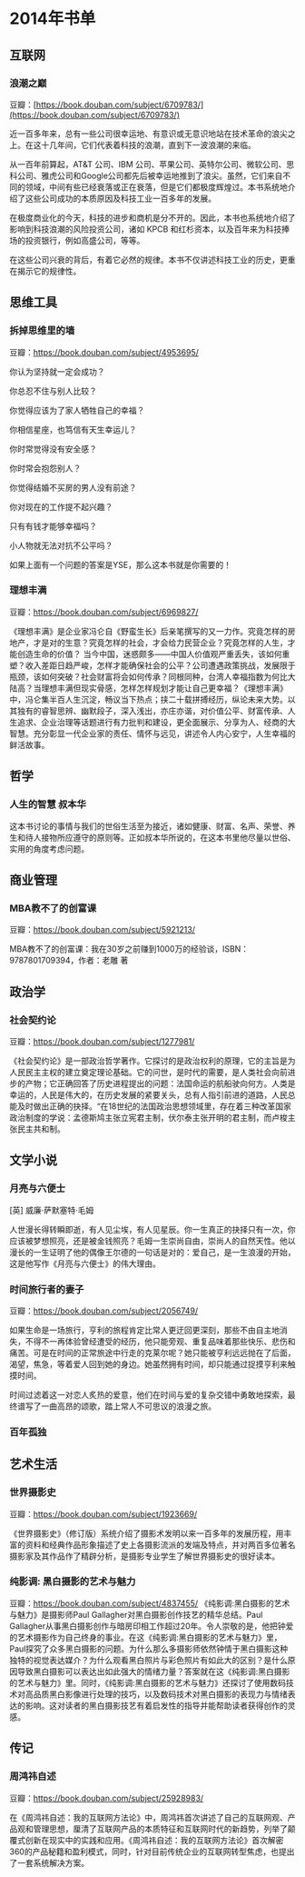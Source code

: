 # 2014年书单

## 互联网

### 浪潮之巅

豆瓣：[https://book.douban.com/subject/6709783/](https://book.douban.com/subject/6709783/)

近一百多年来，总有一些公司很幸运地、有意识或无意识地站在技术革命的浪尖之上。在这十几年间，它们代表着科技的浪潮，直到下一波浪潮的来临。

从一百年前算起，AT&T 公司、IBM 公司、苹果公司、英特尔公司、微软公司、思科公司、雅虎公司和Google公司都先后被幸运地推到了浪尖。虽然，它们来自不同的领域，中间有些已经衰落或正在衰落，但是它们都极度辉煌过。本书系统地介绍了这些公司成功的本质原因及科技工业一百多年的发展。

在极度商业化的今天，科技的进步和商机是分不开的。因此，本书也系统地介绍了影响到科技浪潮的风险投资公司，诸如 KPCB 和红杉资本，以及百年来为科技捧场的投资银行，例如高盛公司，等等。

在这些公司兴衰的背后，有着它必然的规律。本书不仅讲述科技工业的历史，更重在揭示它的规律性。


## 思维工具

### 拆掉思维里的墙

豆瓣：https://book.douban.com/subject/4953695/

你认为坚持就一定会成功？

你总忍不住与别人比较？

你觉得应该为了家人牺牲自己的幸福？

你相信星座，也笃信有天生幸运儿？

你时常觉得没有安全感？

你时常会抱怨别人？

你觉得结婚不买房的男人没有前途？

你对现在的工作提不起兴趣？

只有有钱才能够幸福吗？

小人物就无法对抗不公平吗？

如果上面有一个问题的答案是YSE，那么这本书就是你需要的！



### 理想丰满
豆瓣：https://book.douban.com/subject/6969827/

《理想丰满》是企业家冯仑自《野蛮生长》后亲笔撰写的又一力作。究竟怎样的房地产，才是对的生意？究竟怎样的社会，才会给力民营企业？究竟怎样的人生，才能创造生命的价值？ 当今中国，迷惑颇多——中国人价值观严重丢失，该如何重塑？收入差距日趋严峻，怎样才能确保社会的公平？公司遭遇政策挑战，发展限于瓶颈，该如何突破？社会财富将会如何传承？同根同种，台湾人幸福指数为何比大陆高？当理想丰满但现实骨感，怎样怎样规划才能让自己更幸福？《理想丰满》中，冯仑集半百人生沉淀，畅议当下热点；挟二十载拼搏经历，纵论未来大势。以其独有的睿智思辨、幽默段子，深入浅出，亦庄亦谐，对价值公平、财富传承、人生追求、企业治理等话题进行有力批判和建设，更全面展示、分享为人、经商的大智慧。充分彰显一代企业家的责任、情怀与远见，讲述令人内心安宁，人生幸福的鲜活故事。



## 哲学

### 人生的智慧 叔本华

这本书讨论的事情与我们的世俗生活至为接近，诸如健康、财富、名声、荣誉、养生和待人接物所应遵守的原则等。正如叔本华所说的，在这本书里他尽量以世俗、实用的角度考虑问题。


## 商业管理


### MBA教不了的创富课

豆瓣：https://book.douban.com/subject/5921213/

MBA教不了的创富课：我在30岁之前赚到1000万的经验谈，ISBN：9787801709394，作者：老雕 著

## 政治学

### 社会契约论

豆瓣：https://book.douban.com/subject/1277981/

《社会契约论》是一部政治哲学著作。它探讨的是政治权利的原理，它的主旨是为人民民主主权的建立奠定理论基础。它的问世，是时代的需要，是人类社会向前进步的产物；它正确回答了历史进程提出的问题：法国命运的航船驶向何方。人类是幸运的，人民是伟大的，在历史发展的紧要关头，总有人指引前进的道路，人民总能及时做出正确的抉择。“在18世纪的法国政治思想领域里，存在着三种改革国家政治制度的学说：孟德斯鸠主张立宪君主制，伏尔泰主张开明的君主制，而卢梭主张民主共和制。



## 文学小说

### 月亮与六便士
[英] 威廉·萨默塞特·毛姆

人世漫长得转瞬即逝，有人见尘埃，有人见星辰。你一生真正的抉择只有一次，你应该被梦想照亮，还是被金钱照亮？毛姆一生崇尚自由，崇尚人的自然天性。他以漫长的一生证明了他的偶像王尔德的一句话是对的：爱自己，是一生浪漫的开始，这是他写作《月亮与六便士》的伟大理由。


### 时间旅行者的妻子

豆瓣：https://book.douban.com/subject/2056749/

如果生命是一场旅行，亨利的旅程肯定比常人更迂回更深刻，那些不由自主地消失，不得不一再体验曾经遭受的经历，他只能旁观、重复品味着那些快乐、悲伤和痛苦。可是在时间的正常旅途中行走的克莱尔呢？她只能被亨利远远抛在了后面，渴望，焦急，等着爱人回到她的身边。她虽然拥有时间，却只能通过捉摸亨利来触摸时间。

时间过滤着这一对恋人炙热的爱意，他们在时间与爱的复杂交错中勇敢地探索，最终谱写了一曲高昂的颂歌，踏上常人不可思议的浪漫之旅。

### 百年孤独

## 艺术生活

### 世界摄影史

豆瓣：https://book.douban.com/subject/1923669/

《世界摄影史》（修订版）系统介绍了摄影术发明以来一百多年的发展历程，用丰富的资料和经典作品形象描述了史上各摄影流派的发端及特点，并对两百多位著名摄影家及其作品作了精辟分析，是摄影专业学生了解世界摄影史的很好读本。


### 纯影调: 黑白摄影的艺术与魅力
豆瓣：https://book.douban.com/subject/4837455/
《纯影调:黑白摄影的艺术与魅力》是摄影师Paul Gallagher对黑白摄影创作技艺的精华总结。Paul Gallagher从事黑白摄影创作与暗房印相工作超过20年。令人崇敬的是，他把钟爱的艺术摄影作为自己终身的事业。在这《纯影调:黑白摄影的艺术与魅力》里，Paul探究了众多黑白摄影的问题。为什么那么多摄影师依然钟情于黑白摄影这种独特的视觉表达媒介？为什么观看黑白照片与彩色照片有如此大的区别？是什么原因导致黑白摄影可以表达出如此强大的情绪力量？答案就在这《纯影调:黑白摄影的艺术与魅力》里。同时，《纯影调:黑白摄影的艺术与魅力》还探讨了使用数码技术对高品质黑白影像进行处理的技巧，以及数码技术对黑白摄影的表现力与情绪表达的影响。这对读者的黑白摄影技艺有着启发性的指导并能帮助读者获得创作的灵感。

## 传记

### 周鸿祎自述
豆瓣：https://book.douban.com/subject/25928983/

在《周鸿祎自述：我的互联网方法论》中，周鸿祎首次讲述了自己的互联网观、产品观和管理思想，厘清了互联网产品的本质特征和互联网时代的新趋势，列举了颠覆式创新在现实中的实践和应用。《周鸿祎自述：我的互联网方法论》首次解密360的产品秘籍和盈利模式，同时，针对目前传统企业的互联网转型焦虑，也提出了一套系统解决方案。